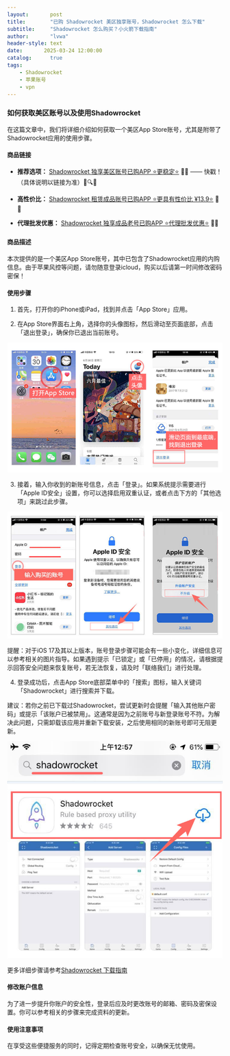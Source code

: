 ```yaml
---
layout:       post
title:        "已购 Shadowrocket 美区独享账号，Shadowrocket 怎么下载"
subtitle:     "Shadowrocket 怎么购买？小火箭下载指南"
author:       "lvwa"
header-style: text
date:       2025-03-24 12:00:00
catalog:      true
tags:
    - Shadowrocket
    - 苹果账号
    - vpn
---
```


### 如何获取美区账号以及使用Shadowrocket

在这篇文章中，我们将详细介绍如何获取一个美区App Store账号，尤其是附带了Shadowrocket应用的使用步骤。

#### 商品链接

- **推荐选项：** [Shadowrocket 独享美区账号已购APP ⭐更稳定⭐](http://lvwapro.idbb.me?cid=2&mid=137) 🛒✨ —— 快戳！（具体说明以链接为准）🛒🔍🎉
  
- **高性价比：** [Shadowrocket 租赁成品账号已购APP ⭐更具有性价比 ¥13.9⭐](http://lvwapro.idbb.me?cid=2&mid=114) 🛒✨

- **代理批发优惠：** [Shadowrocket 独享成品老号已购APP ⭐代理批发优惠⭐](http://lvwapro.idbb.me?from=25322&cid=2&mid=2) 🛒✨


#### 商品描述
本次提供的是一个美区App Store账号，其中已包含了Shadowrocket应用的内购信息。由于苹果风控等问题，请勿随意登录icloud，购买以后请第一时间修改密码密保！

#### 使用步骤
1. 首先，打开你的iPhone或iPad，找到并点击「App Store」应用。

2. 在App Store界面右上角，选择你的头像图标，然后滑动至页面底部，点击「退出登录」，确保你已退出当前账号。

![image](/img/2025-03-24/article_2025-03-24_172417_appstoresh_img1.jpg)

3. 接着，输入你收到的新账号信息，点击「登录」。如果系统提示需要进行「Apple ID安全」设置，你可以选择启用双重认证，或者点击下方的「其他选项」来跳过此步骤。

![image](/img/2025-03-24/article_2025-03-24_172418_appstoresh_img2.jpg)

提醒：对于iOS 17及其以上版本，账号登录步骤可能会有一些小变化，详细信息可以参考相关的图片指导。如果遇到提示「已锁定」或「已停用」的情况，请根据提示回答安全问题来恢复账号，若无法恢复，请及时「联络我们」进行处理。

4. 登录成功后，点击App Store底部菜单中的「搜索」图标，输入关键词「Shadowrocket」进行搜索并下载。

建议：若你之前已下载过Shadowrocket，尝试更新时会提醒「输入其他账户密码」或提示「该账户已被禁用」。这通常是因为之前账号与新登录账号不符。为解决此问题，只需卸载该应用并重新下载安装，之后使用相同的新账号即可无阻更新。

![image](/img/2025-03-24/article_2025-03-24_172418_appstoresh_img3.jpg)

更多详细步骤请参考[Shadowrocket 下载指南](https://docs.itestfight.com/apple-id/shi-yong-jiao-cheng)
#### 修改账户信息
为了进一步提升你账户的安全性，登录后应及时更改账号的邮箱、密码及密保设置。你可以参考相关的步骤来完成资料的更新。

#### 使用注意事项
在享受这些便捷服务的同时，记得定期检查账号安全，以确保无忧使用。